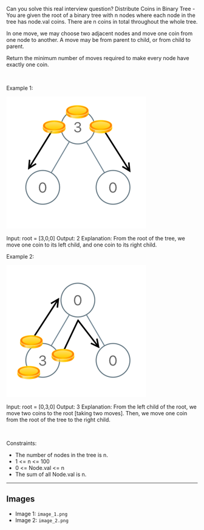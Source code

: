 Can you solve this real interview question? Distribute Coins in Binary Tree - You are given the root of a binary tree with n nodes where each node in the tree has node.val coins. There are n coins in total throughout the whole tree.

In one move, we may choose two adjacent nodes and move one coin from one node to another. A move may be from parent to child, or from child to parent.

Return the minimum number of moves required to make every node have exactly one coin.

 

Example 1:

![Example 1](./image_1.png)


Input: root = [3,0,0]
Output: 2
Explanation: From the root of the tree, we move one coin to its left child, and one coin to its right child.


Example 2:

![Example 2](./image_2.png)


Input: root = [0,3,0]
Output: 3
Explanation: From the left child of the root, we move two coins to the root [taking two moves]. Then, we move one coin from the root of the tree to the right child.


 

Constraints:

 * The number of nodes in the tree is n.
 * 1 <= n <= 100
 * 0 <= Node.val <= n
 * The sum of all Node.val is n.

---

## Images

- Image 1: `image_1.png`
- Image 2: `image_2.png`
